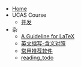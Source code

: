 <!--
 * @Author: starrysky9959 starrysky9651@outlook.com
 * @Date: 2022-11-17 14:15:40
 * @LastEditors: starrysky9959 starrysky9651@outlook.com
 * @LastEditTime: 2022-12-07 00:28:34
 * @Description:  
-->
- [Home](README.md)
- UCAS Course
    - [并发](ucas_course/concurrent_data_structure_and_multi-core_programming.md)
- 杂
    - [A Guideline for LaTeX](notes/latex_guideline.md)
    - [英文缩写-含义对照](notes/english_abbreviations.md)
    - [常用推荐软件](notes/getting_started_with_new_computer.md)
    - [reading_todo](notes/reading_todo.md)
